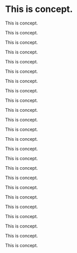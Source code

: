 # This is concept.

This is concept.

This is concept.

This is concept.

This is concept.

This is concept.

This is concept.

This is concept.

This is concept.

This is concept.

This is concept.

This is concept.

This is concept.

This is concept.

This is concept.

This is concept.

This is concept.

This is concept.

This is concept.

This is concept.

This is concept.

This is concept.

This is concept.

This is concept.

This is concept.

